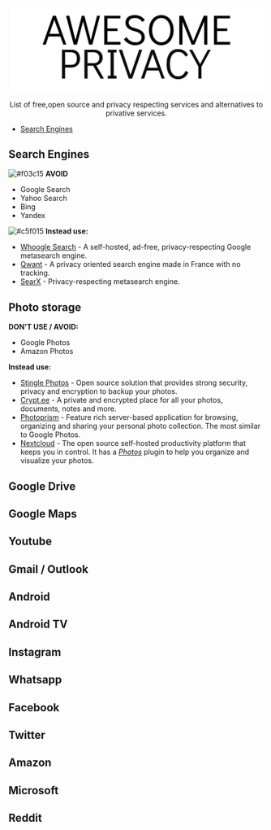 <p align="center"><img width="500" src="misc/awesomeprivacy.png"> </img></p> 
<p align="center">List of free,open source and privacy respecting services and alternatives to privative services.</p>

* [Search Engines](#search-engines)

## Search Engines

![#f03c15](https://via.placeholder.com/15/f03c15/000000?text=+) **AVOID**
* Google Search
* Yahoo Search
* Bing
* Yandex

![#c5f015](https://via.placeholder.com/15/c5f015/000000?text=+) **Instead use:**
* [Whoogle Search](https://github.com/benbusby/whoogle-search) - A self-hosted, ad-free, privacy-respecting Google metasearch engine.
* [Qwant](https://www.qwant.com/) - A privacy oriented search engine made in France with no tracking.
* [SearX](https://searx.me/) - Privacy-respecting metasearch engine.

## Photo storage
**DON'T USE / AVOID:**
* Google Photos
* Amazon Photos

**Instead use:**
* [Stingle Photos](https://stingle.org/) - Open source solution that provides strong security, privacy and encryption to backup your photos.
* [Crypt.ee](https://crypt.ee/) - A private and encrypted place for all your photos, documents, notes and more.
* [Photoprism](https://photoprism.app) - Feature rich server-based application for browsing, organizing and sharing your personal photo collection. The most similar to Google Photos.
* [Nextcloud](https://nextcloud.com/) - The open source self-hosted productivity platform that keeps you in control. It has a [*Photos*](https://github.com/nextcloud/photos) plugin to help you organize and visualize your photos.

## Google Drive
## Google Maps
## Youtube
## Gmail / Outlook
## Android
## Android TV
## Instagram
## Whatsapp
## Facebook
## Twitter
## Amazon
## Microsoft
## Reddit

